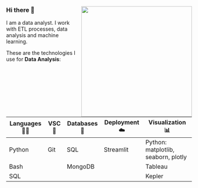 ### Hi there 👋 <a href="https://github.com/abhisheknaiidu/abhisheknaiidu/blob/master/code.gif?raw=true"><img align="right" width="300" height="300" src="https://github.com/abhisheknaiidu/abhisheknaiidu/blob/master/code.gif?raw=true"></a>

I am a data analyst. I work with ETL processes, data analysis and machine learning.</a>

These are the technologies I use for **Data Analysis**:</a>

| **Languages** 🧑‍💻 | **VSC** 📆| **Databases** 🐬| **Deployment** ☁️ | **Visualization** 📊|
| --------------- | --------------- | --------------- | --------------- | --------------- |
| Python | Git| SQL | Streamlit | Python: matplotlib, seaborn, plotly |
| Bash | | MongoDB |  | Tableau
| SQL|  |  |  | Kepler 
